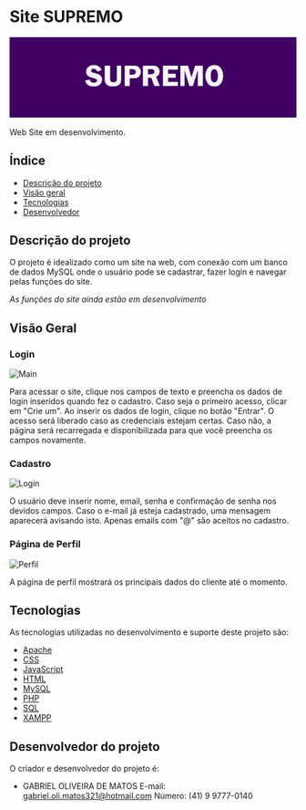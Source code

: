# Site SUPREMO
![KEY-BOOM](./arquivos/titulo.png)

Web Site em desenvolvimento.

## Índice

- [Descrição do projeto](#descrição-do-projeto)
- [Visão geral](#Visão-Geral)
- [Tecnologias](#tecnologias)
- [Desenvolvedor](#desenvolvedor-do-projeto)


## Descrição do projeto

O projeto é idealizado como um site na web, com conexão com um banco de dados MySQL onde o usuário pode se cadastrar, fazer login e navegar pelas funções do site. 

*As funções do site ainda estão em desenvolvimento* 

## Visão Geral

### Login

![Main](./arquivos/tela-login.png)

Para acessar o site, clique nos campos de texto e preencha os dados de login inseridos quando fez o cadastro. Caso seja o primeiro acesso, clicar em "Crie um".
Ao inserir os dados de login, clique no botão "Entrar". O acesso será liberado caso as credenciais estejam certas. Caso não, a página será recarregada e disponibilizada para que você preencha os campos novamente.


### Cadastro

![Login](./arquivos/tela-cadastro.png)

O usuário deve inserir nome, email, senha e confirmação de senha nos devidos campos. Caso o e-mail já esteja cadastrado, uma mensagem aparecerá avisando isto. Apenas emails com "@" são aceitos no cadastro.



### Página de Perfil

![Perfil](./arquivos/perfil)

A página de perfil mostrará os principais dados do cliente até o momento. 

## Tecnologias

As tecnologias utilizadas no desenvolvimento e suporte deste projeto são:

- [Apache](https://www.apache.org/)
- [CSS](https://developer.mozilla.org/pt-BR/docs/Web/CSS)
- [JavaScript](https://developer.mozilla.org/pt-BR/docs/web/javascript/guide/introduction)
- [HTML](https://developer.mozilla.org/pt-BR/docs/Web/HTML)
- [MySQL](https://www.mysql.com/)
- [PHP](https://www.php.net/)
- [SQL](https://mysql.com/)
- [XAMPP](https://www.apachefriends.org/pt_br/index.html)

## Desenvolvedor do projeto

O criador e desenvolvedor do projeto é:

- GABRIEL OLIVEIRA DE MATOS
E-mail: gabriel.oli.matos321@hotmail.com
Número: (41) 9 9777-0140
